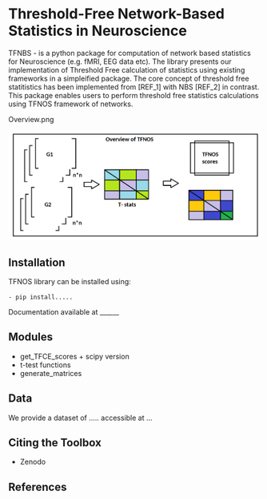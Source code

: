 
# Threshold-Free Network-Based Statistics in Neuroscience

TFNBS - is a python package for computation of network based statistics for Neuroscience (e.g. fMRI, EEG data etc). The library presents our implementation of Threshold Free calculation of statistics using existing frameworks in a simpleified package. The core concept of threshold free statitistics has been implemented from [REF_1] with NBS [REF_2] in contrast. This package enables users to perform threshold free statistics calculations using TFNOS framework of networks. 

Overview.png

![Overview of TFNOS](Docs/Overview_TFNOS.png)

## Installation 
TFNOS library can be installed using: 

```
- pip install.....
```

Documentation available at ______

## Modules 
- get_TFCE_scores + scipy version 
- t-test functions
- generate_matrices

## Data 

We provide a dataset of ..... accessible at ...


## Citing the Toolbox 
- Zenodo


## References 


 

